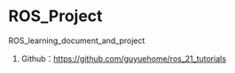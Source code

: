 # ROS_Project
ROS_learning_document_and_project

1. Github：https://github.com/guyuehome/ros_21_tutorials



